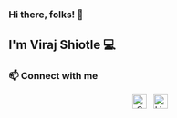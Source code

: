 ### Hi there, folks! 👋

<!--
**virajshitole/virajshitole** is a ✨ _special_ ✨ repository because its `README.md` (this file) appears on your GitHub profile.

Here are some ideas to get you started:

- 🔭 I’m currently working on ...
- 🌱 I’m currently learning ...
- 👯 I’m looking to collaborate on ...
- 🤔 I’m looking for help with ...
- 💬 Ask me about ...
- 📫 How to reach me: ...
- 😄 Pronouns: ...
- ⚡ Fun fact: ...
-->

## I'm Viraj Shiotle 💻
### 📫 Connect with me

<p align="center">
<a href="mailto:virajshitole01@gmail.com" target=_blank><img alt="Gmail" height="25" src="https://img.shields.io/badge/Gmail-D14836?style=for-the-badge&logo=gmail&logoColor=white" /></a>&nbsp;&nbsp;
<a href="https://www.linkedin.com/in/viraj-shitole/" target=_blank><img height="25" src="https://img.shields.io/badge/LinkedIn-0077B5?style=for-the-badge&logo=linkedin&logoColor=white" alt="LinkedIn"></a>&nbsp;&nbsp;  
</p>

